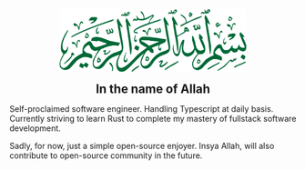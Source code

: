 <p align="center">
  <img src="./assets/in-the-name-of-Allah.png" style="width: 65%">
</p>
<p align="center">
  <strong style="font-size: 1.3rem">In the name of Allah</strong>
</p>

Self-proclaimed software engineer. Handling Typescript at daily basis. Currently striving to learn Rust to complete my mastery of fullstack software development.

Sadly, for now, just a simple open-source enjoyer. Insya Allah, will also contribute to open-source community in the future. 
